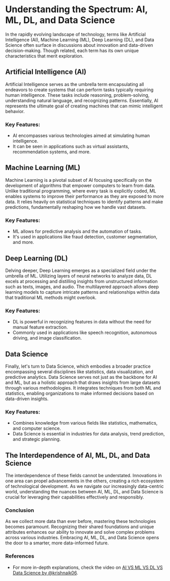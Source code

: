 # Understanding the Spectrum: AI, ML, DL, and Data Science

In the rapidly evolving landscape of technology, terms like Artificial Intelligence (AI), Machine Learning (ML), Deep Learning (DL), and Data Science often surface in discussions about innovation and data-driven decision-making. Though related, each term has its own unique characteristics that merit exploration. 

## Artificial Intelligence (AI)
Artificial Intelligence serves as the umbrella term encapsulating all endeavors to create systems that can perform tasks typically requiring human intelligence. These tasks include reasoning, problem-solving, understanding natural language, and recognizing patterns. Essentially, AI represents the ultimate goal of creating machines that can mimic intelligent behavior.

### Key Features:
- AI encompasses various technologies aimed at simulating human intelligence.
- It can be seen in applications such as virtual assistants, recommendation systems, and more.

## Machine Learning (ML)
Machine Learning is a pivotal subset of AI focusing specifically on the development of algorithms that empower computers to learn from data. Unlike traditional programming, where every task is explicitly coded, ML enables systems to improve their performance as they are exposed to more data. It relies heavily on statistical techniques to identify patterns and make predictions, fundamentally reshaping how we handle vast datasets.

### Key Features:
- ML allows for predictive analysis and the automation of tasks.
- It's used in applications like fraud detection, customer segmentation, and more.

## Deep Learning (DL)
Delving deeper, Deep Learning emerges as a specialized field under the umbrella of ML. Utilizing layers of neural networks to analyze data, DL excels at processing and distilling insights from unstructured information such as texts, images, and audio. The multilayered approach allows deep learning models to capture intricate patterns and relationships within data that traditional ML methods might overlook.

### Key Features:
- DL is powerful in recognizing features in data without the need for manual feature extraction.
- Commonly used in applications like speech recognition, autonomous driving, and image classification.

## Data Science
Finally, let's turn to Data Science, which embodies a broader practice encompassing several disciplines like statistics, data visualization, and predictive analytics. Data Science serves not just as the backbone for AI and ML, but as a holistic approach that draws insights from large datasets through various methodologies. It integrates techniques from both ML and statistics, enabling organizations to make informed decisions based on data-driven insights.

### Key Features:
- Combines knowledge from various fields like statistics, mathematics, and computer science.
- Data Science is essential in industries for data analysis, trend prediction, and strategic planning.

## The Interdependence of AI, ML, DL, and Data Science
The interdependence of these fields cannot be understated. Innovations in one area can propel advancements in the others, creating a rich ecosystem of technological development. As we navigate our increasingly data-centric world, understanding the nuances between AI, ML, DL, and Data Science is crucial for leveraging their capabilities effectively and responsibly.

### Conclusion
As we collect more data than ever before, mastering these technologies becomes paramount. Recognizing their shared foundations and unique attributes enhances our ability to innovate and solve complex problems across various industries. Embracing AI, ML, DL, and Data Science opens the door to a smarter, more data-informed future.

### References
- For more in-depth explanations, check the video on [AI VS ML VS DL VS Data Science by @krishnaik06](insert-video-link).
```